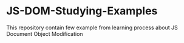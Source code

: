 # JS-DOM-Studying-Examples
This repository contain few example from learning process about JS Document Object Modification